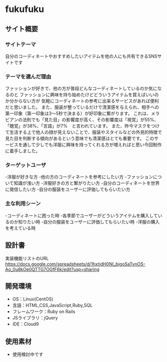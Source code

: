 # fukufuku

## サイト概要
### サイトテーマ
自分のコーディネートやおすすめしたいアイテムを他の人にも共有できるSNSサイトです

### テーマを選んだ理由
ファッションが好きで、他の方が普段どんなコーディネートしているのか気になるのと
ファッションに興味を持ち始めたけどどういうアイテムを買えばいいのか分からない方が
気軽にコーディネートの参考に出来るサービスがあれば便利だと思いました。
また、服装が整っているだけで清潔感を与えられ、相手への第一印象（第一印象は3〜5秒で決まる）が好印象に繋がります。
これは、メラビアンの法則でも「見た目」の影響度が高く、その影響度は「視覚」が55%、「聴覚」が38%、「言語」が7%　と言われています。
また、昨今マスクをつけて生活する上で他人の顔が見えないことで、服装やスタイルなどの外見的特徴で見た目を判断する傾向があるという意味でも清潔感はとても重要です。
このサービスを通して少しでも洋服に興味を持ってくれる方が増えればと思い今回制作に着手しました。

### ターゲットユーザ
-洋服が好きな方
-他の方のコーディネートを参考にしたい方
-ファッションについて知識が浅い方
-洋服好きの方と繋がりたい方
-自分のコーディネートを世界に発信したい方
-自分の服装をユーザーに評価してもらいたい方


### 主な利用シーン
-コーディネートに困った時
-各季節でユーザーがどういうアイテムを購入しているのか知りたい時
-自分の服装をユーザーに評価してもらいたい時
-洋服の購入を考えている時

## 設計書
実装機能リストのURL
https://docs.google.com/spreadsheets/d/1hxtjdH0NI_bjgoSaTvnOS-Ao_0u8kOe0QTTG7OGfF6k/edit?usp=sharing

## 開発環境
- OS：Linux(CentOS)
- 言語：HTML,CSS,JavaScript,Ruby,SQL
- フレームワーク：Ruby on Rails
- JSライブラリ：jQuery
- IDE：Cloud9

## 使用素材
- 使用検討中です
